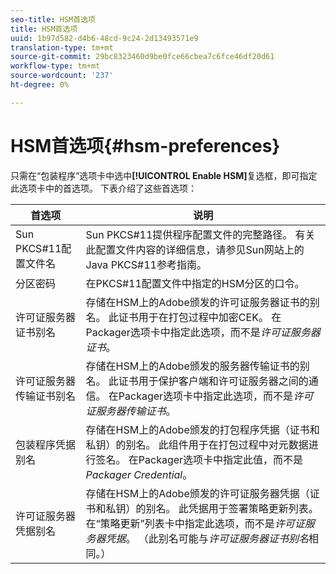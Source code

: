 ```yaml
---
seo-title: HSM首选项
title: HSM首选项
uuid: 1b97d582-d4b6-48cd-9c24-2d13493571e9
translation-type: tm+mt
source-git-commit: 29bc8323460d9be0fce66cbea7c6fce46df20d61
workflow-type: tm+mt
source-wordcount: '237'
ht-degree: 0%

---
```



# HSM首选项{#hsm-preferences}

只需在“包装程序”选项卡中选中&#x200B;**[!UICONTROL Enable HSM]**&#x200B;复选框，即可指定此选项卡中的首选项。 下表介绍了这些首选项：

| 首选项 | 说明 |
|---|---|
| Sun PKCS#11配置文件名 | Sun PKCS#11提供程序配置文件的完整路径。 有关此配置文件内容的详细信息，请参见Sun网站上的Java PKCS#11参考指南。 |
| 分区密码 | 在PKCS#11配置文件中指定的HSM分区的口令。 |
| 许可证服务器证书别名 | 存储在HSM上的Adobe颁发的许可证服务器证书的别名。 此证书用于在打包过程中加密CEK。 在Packager选项卡中指定此选项，而不是&#x200B;*许可证服务器证书*。 |
| 许可证服务器传输证书别名 | 存储在HSM上的Adobe颁发的服务器传输证书的别名。 此证书用于保护客户端和许可证服务器之间的通信。 在Packager选项卡中指定此选项，而不是&#x200B;*许可证服务器传输证书*。 |
| 包装程序凭据别名 | 存储在HSM上的Adobe颁发的打包程序凭据（证书和私钥）的别名。 此组件用于在打包过程中对元数据进行签名。 在Packager选项卡中指定此值，而不是&#x200B;*Packager Credential*。 |
| 许可证服务器凭据别名 | 存储在HSM上的Adobe颁发的许可证服务器凭据（证书和私钥）的别名。 此凭据用于签署策略更新列表。 在“策略更新”列表卡中指定此选项，而不是&#x200B;*许可证服务器凭据*。 （此别名可能与&#x200B;*许可证服务器证书别名*&#x200B;相同。） |

